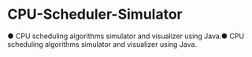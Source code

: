 # CPU-Scheduler-Simulator 
 ●	CPU scheduling algorithms simulator and visualizer using Java.●	CPU scheduling algorithms simulator and visualizer using Java.
